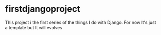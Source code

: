 # firstdjangoproject
This project i the first series of the things I do with Django. 
For now It's just a template but It will evolves 
